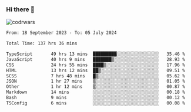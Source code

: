 ### Hi there 👋


![codrwars](https://www.codewars.com/users/rsschool_c9af20f58c35c696/badges/micro) 

<!--START_SECTION:waka-->

```txt
From: 18 September 2023 - To: 05 July 2024

Total Time: 137 hrs 36 mins

TypeScript       49 hrs 13 mins  █████████░░░░░░░░░░░░░░░░   35.46 %
JavaScript       40 hrs 9 mins   ███████▒░░░░░░░░░░░░░░░░░   28.93 %
CSS              24 hrs 55 mins  ████▒░░░░░░░░░░░░░░░░░░░░   17.96 %
HTML             13 hrs 12 mins  ██▒░░░░░░░░░░░░░░░░░░░░░░   09.51 %
SCSS             7 hrs 48 mins   █▒░░░░░░░░░░░░░░░░░░░░░░░   05.62 %
JSON             1 hr 27 mins    ▒░░░░░░░░░░░░░░░░░░░░░░░░   01.05 %
Other            1 hr 12 mins    ▒░░░░░░░░░░░░░░░░░░░░░░░░   00.87 %
Markdown         14 mins         ░░░░░░░░░░░░░░░░░░░░░░░░░   00.18 %
Bash             9 mins          ░░░░░░░░░░░░░░░░░░░░░░░░░   00.12 %
TSConfig         6 mins          ░░░░░░░░░░░░░░░░░░░░░░░░░   00.08 %
```

<!--END_SECTION:waka-->
